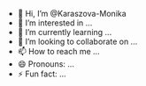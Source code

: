 - 👋 Hi, I’m @Karaszova-Monika
- 👀 I’m interested in ...
- 🌱 I’m currently learning ...
- 💞️ I’m looking to collaborate on ...
- 📫 How to reach me ...
- 😄 Pronouns: ...
- ⚡ Fun fact: ...

<!---
Karaszova-Monika/Karaszova-Monika is a ✨ special ✨ repository because its `README.md` (this file) appears on your GitHub profile.
You can click the Preview link to take a look at your changes.
--->
